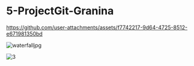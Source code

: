 # 5-ProjectGit-Granina


https://github.com/user-attachments/assets/f7742217-9d64-4725-8512-e671981350bd


![waterfalljpg](https://github.com/user-attachments/assets/6c308860-6994-4b54-b5f1-8caa8830dad2)


![3](https://github.com/user-attachments/assets/793adf71-bb5f-4f87-81fa-7d74997165ab)
